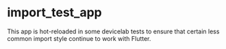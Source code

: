 # import_test_app

This app is hot-reloaded in some devicelab tests to ensure that certain less common import style continue to work with Flutter.
